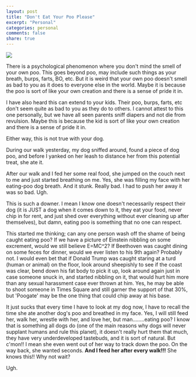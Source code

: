 ```yaml
---
layout: post
title: "Don't Eat Your Poo Please"
excerpt: "Personal"
categories: personal
comments: false
share: true
---
```



![](https://positively.com/files/Poop-eatingCR2.jpg)


There is a psychological phenomenon where you don't mind the smell of your own poo. This goes beyond poo, may include such things as your breath, burps, farts, BO, etc. But it is weird that your own poo doesn't smell as bad to you as it does to everyone else in the world. Maybe it is because the poo is sort of like your own creation and there is a sense of pride it in. 

I have also heard this can extend to your kids. Their poo, burps, farts, etc don't seem quite as bad to you as they do to others. I cannot attest to this one personally, but we have all seen parents sniff diapers and not die from revulsion. Maybe this is because the kid is sort of like your own creation and there is a sense of pride it in.

Either way, this is not true with your dog.


During our walk yesterday, my dog sniffed around, found a piece of dog poo, and before I yanked on her leash to distance her from this potential treat, she ate it.


After our walk and I fed her some real food, she jumped on the couch next to me and just started breathing on me. Yes, she was filling my face with her eating-poo dog breath. And it stunk. Really bad. I had to push her away it was so bad. Ugh.


This is such a downer. I mean I know one doesn't necessarily respect their dog (it is JUST a dog when it comes down to it, they eat your food, never chip in for rent, and just shed over everything without ever cleaning up after themselves), but damn, eating poo is something that no one can respect.

This started me thinking; can any one person wash off the shame of being caught eating poo? If we have a picture of Einstein nibbling on some excrement, would we still believe E=MC^2? If Beethoven was caught dining on some feces for dinner, would we ever listen to his 9th again? Probably not. I would even bet that if Donald Trump was caught staring at a turd (human or animal) on the floor, look around sheepishly to see if the coast was clear, bend down his fat body to pick it up, look around again just in case someone snuck in, and started nibbling on it, that would hurt him more than any sexual harassment case ever thrown at him. Yes, he may be able to shoot someone in Times Square and still garner the support of that 30%, but 'Poogate' may be the one thing that could chip away at his base.



It just sucks that every time I have to look at my dog now, I have to recall the time she ate another dog's poo and breathed in my face. Yes, I will still feed her, walk her, wrestle with her, and love her, but man........eating poo? I know that is something all dogs do (one of the main reasons why dogs will never supplant humans and rule this planet), it doesn't really hurt them that much, they have very underdeveloped tastebuds, and it is sort of natural. But c'mon!! I mean she even went out of her way to track down the poo. On the way back, she wanted seconds. **And I feed her after every walk!!!** She knows this!! Why not wait?


Ugh.






